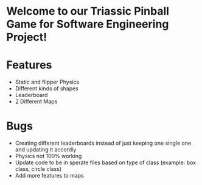 # Welcome to our Triassic Pinball Game for Software Engineering Project!
# Features
- Static and flipper Physics
- Different kinds of shapes
- Leaderboard
- 2 Different Maps

# Bugs
- Creating different leaderboards instead of just keeping one single one and updating it accordly
- Physics not 100% working
- Update code to be in sperate files based on type of class (example: box class, circle class)
- Add more features to maps
